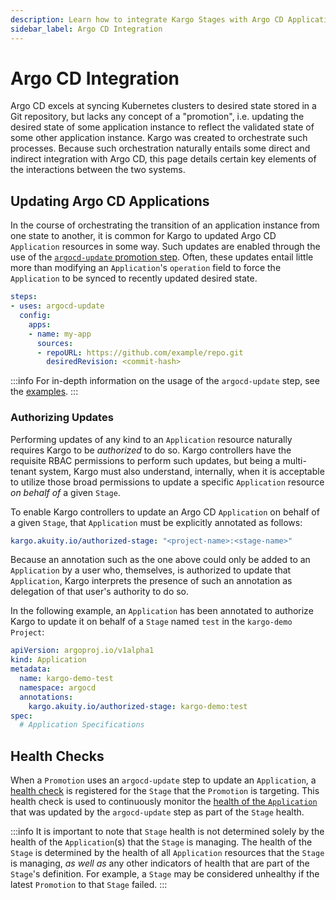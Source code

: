```yaml
---
description: Learn how to integrate Kargo Stages with Argo CD Applications.
sidebar_label: Argo CD Integration
---
```


# Argo CD Integration

Argo CD excels at syncing Kubernetes clusters to desired state stored in
a Git repository, but lacks any concept of a "promotion", i.e. updating
the desired state of some application instance to reflect the validated
state of some other application instance. Kargo was created to orchestrate
such processes. Because such orchestration naturally entails some direct
and indirect integration with Argo CD, this page details certain key
elements of the interactions between the two systems.

## Updating Argo CD Applications

In the course of orchestrating the transition of an application instance
from one state to another, it is common for Kargo to updated Argo CD
`Application` resources in some way. Such updates are enabled through the
use of the
[`argocd-update` promotion step](../60-reference-docs/30-promotion-steps/argocd-update.md).
Often, these updates entail little more than modifying an `Application`'s 
`operation` field to force the `Application` to be synced to recently
updated desired state.

```yaml
steps:
- uses: argocd-update
  config:
    apps:
    - name: my-app
      sources:
      - repoURL: https://github.com/example/repo.git
        desiredRevision: <commit-hash>
```

:::info
For in-depth information on the usage of the `argocd-update` step, see the
[examples](../60-reference-docs/30-promotion-steps/argocd-update.md#examples).
:::

### Authorizing Updates

Performing updates of any kind to an `Application` resource naturally
requires Kargo to be _authorized_ to do so. Kargo controllers have the
requisite RBAC permissions to perform such updates, but being a
multi-tenant system, Kargo must also understand, internally, when it
is acceptable to utilize those broad permissions to update a specific 
`Application` resource _on behalf of_ a given `Stage`.

To enable Kargo controllers to update an Argo CD `Application` on behalf of
a given `Stage`, that `Application` must be explicitly annotated as follows:

```yaml
kargo.akuity.io/authorized-stage: "<project-name>:<stage-name>"
```

Because an annotation such as the one above could only be added to
an `Application` by a user who, themselves, is authorized to update
that `Application`, Kargo interprets the presence of such an annotation
as delegation of that user's authority to do so.

In the following example, an `Application` has been annotated to
authorize Kargo to update it on behalf of a `Stage` named `test`
in the `kargo-demo` `Project`:

```yaml
apiVersion: argoproj.io/v1alpha1
kind: Application
metadata:
  name: kargo-demo-test
  namespace: argocd
  annotations:
    kargo.akuity.io/authorized-stage: kargo-demo:test
spec:
  # Application Specifications
```

## Health Checks

When a `Promotion` uses an `argocd-update` step to update an `Application`, a
[health check](../60-reference-docs/30-promotion-steps/argocd-update.md#health-checks)
is registered for the `Stage` that the `Promotion` is targeting. This health
check is used to continuously monitor the
[health of the `Application`](https://argo-cd.readthedocs.io/en/stable/operator-manual/health/)
that was updated by the `argocd-update` step as part of the `Stage` health.

:::info
It is important to note that `Stage` health is not determined solely by the
health of the `Application`(s) that the `Stage` is managing. The health of the
`Stage` is determined by the health of all `Application` resources that the
`Stage` is managing, _as well as_ any other indicators of health that are
part of the `Stage`'s definition. For example, a `Stage` may be considered
unhealthy if the latest `Promotion` to that `Stage` failed.
:::
